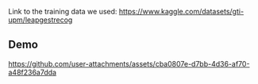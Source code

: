 Link to the training data we used: https://www.kaggle.com/datasets/gti-upm/leapgestrecog

## Demo
https://github.com/user-attachments/assets/cba0807e-d7bb-4d36-af70-a48f236a7dda


